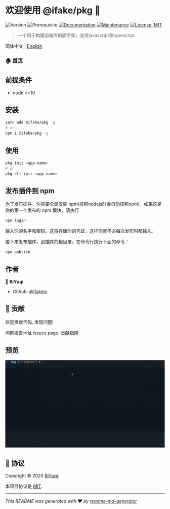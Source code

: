 # 欢迎使用 @ifake/pkg 👋
![Version](https://img.shields.io/npm/v/@ifake/pkg)
![Prerequisite](https://img.shields.io/badge/node-%3E%3D10-blue.svg)
[![Documentation](https://img.shields.io/badge/documentation-yes-brightgreen.svg)](https://github.com/ifakejs/pkg#readme)
[![Maintenance](https://img.shields.io/badge/Maintained%3F-yes-green.svg)](https://github.com/ifakejs/pkg/graphs/commit-activity)
[![License: MIT](https://img.shields.io/github/license/ifakejs/@ifake/pkg)](https://github.com/ifakejs/pkg/blob/master/LICENSE)

> 一个用于构建前端库的脚手架，支持javascript和typescript.

简体中文 | [English](https://github.com/ifakejs/pkg/blob/master/README.md)

### 🏠 [首页](https://github.com/ifakejs/pkg#readme)

## 前提条件

- node >=10

## 安装

```sh
yarn add @ifake/pkg -g
# or
npm i @ifake/pkg -g
```

## 使用

```sh
pkg init <app-name>
# or
pkg-cli init <app-name>
```

## 发布插件到 npm
为了发布插件，你需要全局安装 npm(按照nodejs时会自动按照npm)。如果这是你的第一个发布的 npm 模块，请执行
```js
npm login
```
输入你的名字和密码。这将存储你的凭证，这样你就不必每次发布时都输入。

接下来发布插件，到插件的根目录，在命令行执行下面的命令：
```js
npm publish
```

## 作者

👤 **BiYuqi**

* Github: [@ifakejs](https://github.com/ifakejs)

## 🤝 贡献

欢迎贡献代码, 发现问题!

问题报告地址 [issues page](https://github.com/ifakejs/pkg/issues).
[贡献指南](https://github.com/ifakejs/pkg/blob/master/CONTRIBUTION.zh-CN.md).

## 预览

![Pkg Chinese Gif](https://github.com/ifakejs/pkg/raw/master/screenshots/pkg-chinese-mini.gif)

## 📝 协议

Copyright © 2020 [BiYuqi](https://github.com/ifakejs).

本项目协议是 [MIT](https://github.com/ifakejs/pkg/blob/master/LICENSE).

***
_This README was generated with ❤️ by [readme-md-generator](https://github.com/kefranabg/readme-md-generator)_
